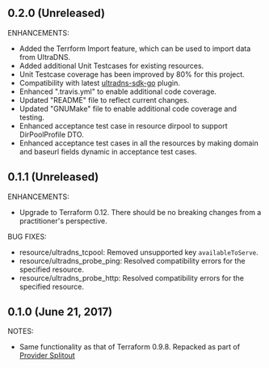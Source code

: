 ## 0.2.0 (Unreleased)

ENHANCEMENTS:
* Added the Terrform Import feature, which can be used to import data from UltraDNS.
* Added additional Unit Testcases for existing resources.
* Unit Testcase coverage has been improved by 80% for this project.
* Compatibility with latest [ultradns-sdk-go](https://github.com/ultradns/ultradns-sdk-go) plugin.
* Enhanced ".travis.yml" to enable additional code coverage.
* Updated "README" file to reflect current changes.
* Updated "GNUMake" file to enable additional code coverage and testing.
* Enhanced acceptance test case in resource dirpool to support DirPoolProfile DTO.
* Enhanced acceptance test cases in all the resources by making domain and baseurl fields dynamic in acceptance test cases.

## 0.1.1 (Unreleased)

ENHANCEMENTS:
* Upgrade to Terraform 0.12. There should be no breaking changes from a practitioner's perspective.

BUG FIXES:
* resource/ultradns_tcpool: Removed unsupported key `availableToServe`.
* resource/ultradns_probe_ping: Resolved compatibility errors for the specified resource. 
* resource/ultradns_probe_http: Resolved compatibility errors for the specified resource.

## 0.1.0 (June 21, 2017)

NOTES:

* Same functionality as that of Terraform 0.9.8. Repacked as part of [Provider Splitout](https://www.hashicorp.com/blog/upcoming-provider-changes-in-terraform-0-10/)
